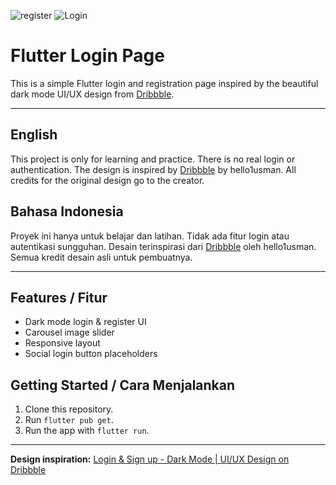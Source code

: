 
![register](https://github.com/user-attachments/assets/ad525622-810b-49df-a249-4d664ea29984)
![Login](https://github.com/user-attachments/assets/52dda149-0c3c-48b6-95eb-83ddd3d9088f)

# Flutter Login Page

This is a simple Flutter login and registration page inspired by the beautiful dark mode UI/UX design from [Dribbble](https://dribbble.com/shots/24552589-Login-Sign-up-Dark-Mode-UI-UX-Design?utm_source=Clipboard_Shot&utm_campaign=hello1usman&utm_content=Login%20%26%20Sign%20up%20-%20Dark%20Mode%20%7C%20UI%2FUX%20Design&utm_medium=Social_Share).

---

## English

This project is only for learning and practice. There is no real login or authentication. The design is inspired by [Dribbble](https://dribbble.com/shots/24552589-Login-Sign-up-Dark-Mode-UI-UX-Design) by hello1usman. All credits for the original design go to the creator.

## Bahasa Indonesia

Proyek ini hanya untuk belajar dan latihan. Tidak ada fitur login atau autentikasi sungguhan. Desain terinspirasi dari [Dribbble](https://dribbble.com/shots/24552589-Login-Sign-up-Dark-Mode-UI-UX-Design) oleh hello1usman. Semua kredit desain asli untuk pembuatnya.

---

## Features / Fitur

- Dark mode login & register UI
- Carousel image slider
- Responsive layout
- Social login button placeholders

## Getting Started / Cara Menjalankan

1. Clone this repository.
2. Run `flutter pub get`.
3. Run the app with `flutter run`.

---

**Design inspiration:**
[Login & Sign up - Dark Mode | UI/UX Design on Dribbble](https://dribbble.com/shots/24552589-Login-Sign-up-Dark-Mode-UI-UX-Design)




